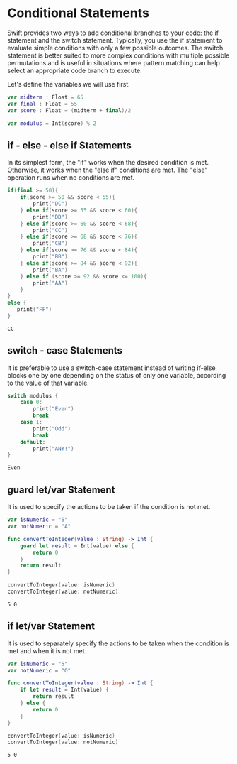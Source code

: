 # Conditional Statements
Swift provides two ways to add conditional branches to your code: the if statement and the switch statement. 
Typically, you use the if statement to evaluate simple conditions with only a few possible outcomes. 
The switch statement is better suited to more complex conditions with multiple possible permutations and is useful in situations 
where pattern matching can help select an appropriate code branch to execute.

Let's define the variables we will use first.
```swift
var midterm : Float = 65
var final : Float = 55
var score : Float = (midterm + final)/2

var modulus = Int(score) % 2
```

## if - else - else if Statements 
In its simplest form, the "if" works when the desired condition is met. 
Otherwise, it works when the "else if" conditions are met. 
The "else" operation runs when no conditions are met.
```swift
if(final >= 50){
    if(score >= 50 && score < 55){
        print("DC")
    } else if(score >= 55 && score < 60){
        print("DD")
    } else if(score >= 60 && score < 68){
        print("CC")
    } else if(score >= 68 && score < 76){
        print("CB")
    } else if(score >= 76 && score < 84){
        print("BB")
    } else if(score >= 84 && score < 92){
        print("BA")
    } else if (score >= 92 && score <= 100){
        print("AA")
    }
}
else {
   print("FF")
}
```
```
CC
```

## switch - case Statements
It is preferable to use a switch-case statement instead of writing if-else blocks one by one depending on the status of only one variable, 
according to the value of that variable.
```swift
switch modulus {
    case 0:
        print("Even")
        break
    case 1:
        print("Odd")
        break
    default:
        print("ANY!")
}
```
```
Even
```
## guard let/var Statement
It is used to specify the actions to be taken if the condition is not met.

```swift
var isNumeric = "5"
var notNumeric = "A"

func convertToInteger(value : String) -> Int {
    guard let result = Int(value) else {
        return 0
    }
    return result
}
```
```swift
convertToInteger(value: isNumeric)
convertToInteger(value: notNumeric)
```
```
5 0
```

## if let/var Statement
It is used to separately specify the actions to be taken when the condition is met and when it is not met.

```swift
var isNumeric = "5"
var notNumeric = "O"

func convertToInteger(value : String) -> Int {
    if let result = Int(value) {
        return result
    } else {
        return 0
    }
}
```
```swift
convertToInteger(value: isNumeric)
convertToInteger(value: notNumeric)
```
```
5 0
```
